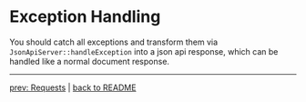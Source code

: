# Exception Handling

You should catch all exceptions and transform them via `JsonApiServer::handleException` into a json api response, which can be handled like a normal document response.

*****

[prev: Requests](../requests/index.md) | [back to README](../../README.md)
